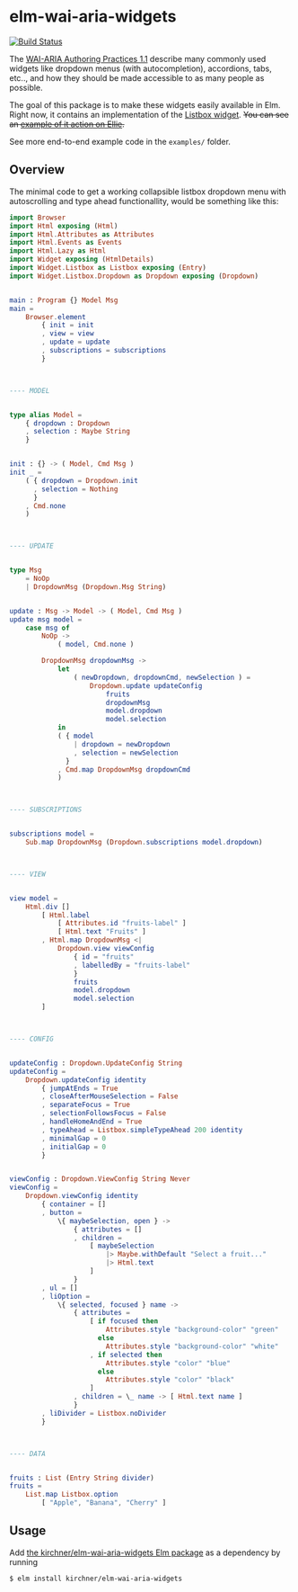 # elm-wai-aria-widgets

[![Build Status](https://travis-ci.org/kirchner/elm-wai-aria-widgets.svg?branch=master)](https://travis-ci.org/kirchner/elm-wai-aria-widgets)

The [WAI-ARIA Authoring Practices
1.1](https://www.w3.org/TR/wai-aria-practices-1.1/) describe many commonly used
widgets like dropdown menus (with autocompletion), accordions, tabs, etc.., and
how they should be made accessible to as many people as possible.

The goal of this package is to make these widgets easily available in Elm.
Right now, it contains an implementation of the [Listbox
widget](https://www.w3.org/TR/wai-aria-practices-1.1/#Listbox). ~~You can see an
[example of it action on Ellie](https://todo.org).~~

See more end-to-end example code in the `examples/` folder.


## Overview

The minimal code to get a working collapsible listbox dropdown menu with
autoscrolling and type ahead functionallity, would be something like this:

```elm
import Browser
import Html exposing (Html)
import Html.Attributes as Attributes
import Html.Events as Events
import Html.Lazy as Html
import Widget exposing (HtmlDetails)
import Widget.Listbox as Listbox exposing (Entry)
import Widget.Listbox.Dropdown as Dropdown exposing (Dropdown)


main : Program {} Model Msg
main =
    Browser.element
        { init = init
        , view = view
        , update = update
        , subscriptions = subscriptions
        }



---- MODEL


type alias Model =
    { dropdown : Dropdown
    , selection : Maybe String
    }


init : {} -> ( Model, Cmd Msg )
init _ =
    ( { dropdown = Dropdown.init
      , selection = Nothing
      }
    , Cmd.none
    )



---- UPDATE


type Msg
    = NoOp
    | DropdownMsg (Dropdown.Msg String)


update : Msg -> Model -> ( Model, Cmd Msg )
update msg model =
    case msg of
        NoOp ->
            ( model, Cmd.none )

        DropdownMsg dropdownMsg ->
            let
                ( newDropdown, dropdownCmd, newSelection ) =
                    Dropdown.update updateConfig
                        fruits
                        dropdownMsg
                        model.dropdown
                        model.selection
            in
            ( { model
                | dropdown = newDropdown
                , selection = newSelection
              }
            , Cmd.map DropdownMsg dropdownCmd
            )



---- SUBSCRIPTIONS


subscriptions model =
    Sub.map DropdownMsg (Dropdown.subscriptions model.dropdown)



---- VIEW


view model =
    Html.div []
        [ Html.label
            [ Attributes.id "fruits-label" ]
            [ Html.text "Fruits" ]
        , Html.map DropdownMsg <|
            Dropdown.view viewConfig
                { id = "fruits"
                , labelledBy = "fruits-label"
                }
                fruits
                model.dropdown
                model.selection
        ]



---- CONFIG


updateConfig : Dropdown.UpdateConfig String
updateConfig =
    Dropdown.updateConfig identity
        { jumpAtEnds = True
        , closeAfterMouseSelection = False
        , separateFocus = True
        , selectionFollowsFocus = False
        , handleHomeAndEnd = True
        , typeAhead = Listbox.simpleTypeAhead 200 identity
        , minimalGap = 0
        , initialGap = 0
        }


viewConfig : Dropdown.ViewConfig String Never
viewConfig =
    Dropdown.viewConfig identity
        { container = []
        , button =
            \{ maybeSelection, open } ->
                { attributes = []
                , children =
                    [ maybeSelection
                        |> Maybe.withDefault "Select a fruit..."
                        |> Html.text
                    ]
                }
        , ul = []
        , liOption =
            \{ selected, focused } name ->
                { attributes =
                    [ if focused then
                        Attributes.style "background-color" "green"
                      else
                        Attributes.style "background-color" "white"
                    , if selected then
                        Attributes.style "color" "blue"
                      else
                        Attributes.style "color" "black"
                    ]
                , children = \_ name -> [ Html.text name ]
                }
        , liDivider = Listbox.noDivider
        }



---- DATA


fruits : List (Entry String divider)
fruits =
    List.map Listbox.option
        [ "Apple", "Banana", "Cherry" ]
```


## Usage

Add [the kirchner/elm-wai-aria-widgets Elm package](https://package.elm-lang.org/packages/kirchner/elm-wai-aria-widgets/latest) as a dependency by running

```
$ elm install kirchner/elm-wai-aria-widgets
```
